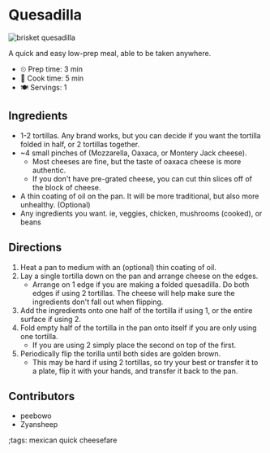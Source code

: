 # Quesadilla

![brisket quesadilla](pix/quesadilla.webp "Brisket and Bean Quesadilla with using Montery Jack Cheese")

A quick and easy low-prep meal, able to be taken anywhere.

- ⏲ Prep time: 3 min
- 🍳 Cook time: 5 min
- 🍽 Servings: 1

## Ingredients

- 1-2 tortillas. Any brand works, but you can decide if you want the tortilla folded in half, or 2 tortillas together.
- ~4 small pinches of (Mozzarella, Oaxaca, or Montery Jack cheese).
	- Most cheeses are fine, but the taste of oaxaca cheese is more authentic.
	- If you don't have pre-grated cheese, you can cut thin slices off of the block of cheese.
- A thin coating of oil on the pan. It will be more traditional, but also more unhealthy. (Optional)
- Any ingredients you want. ie, veggies, chicken, mushrooms (cooked), or beans

## Directions

1. Heat a pan to medium with an (optional) thin coating of oil.
2. Lay a single tortilla down on the pan and arrange cheese on the edges.
	- Arrange on 1 edge if you are making a folded quesadilla. Do both edges if using 2 tortillas. The cheese will help make sure the ingredients don't fall out when flipping.
4. Add the ingredients onto one half of the tortilla if using 1, or the entire surface if using 2.
5. Fold empty half of the tortilla in the pan onto itself if you are only using one tortilla.
	- If you are using 2 simply place the second on top of the first.
7. Periodically flip the torilla until both sides are golden brown.
	- This may be hard if using 2 tortillas, so try your best or transfer it to a plate, flip it with your hands, and transfer it back to the pan.

## Contributors

- peebowo
- Zyansheep

;tags: mexican quick cheesefare
